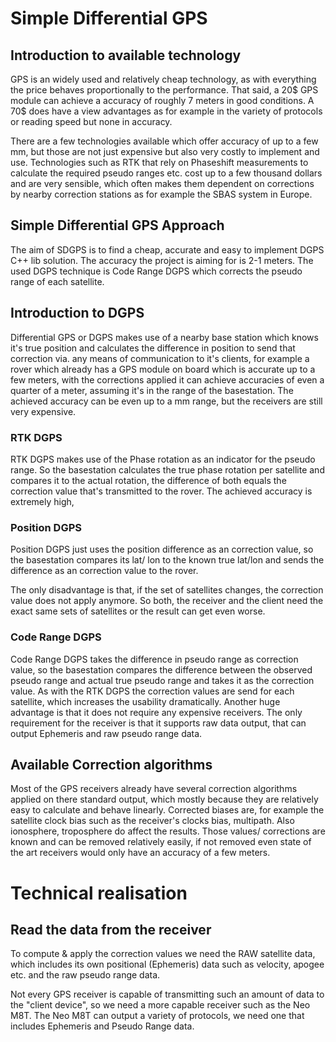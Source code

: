 # Simple Differential GPS

## Introduction to available technology

GPS is an widely used and relatively cheap technology, as with everything the price behaves proportionally to the performance. That said, a 20$ GPS module can achieve a accuracy of roughly 7 meters in good conditions. A 70$ does have a view advantages as for example in the variety of protocols or reading speed but none in accuracy.

There are a few technologies available which offer accuracy of up to a few mm, but those are not just expensive but also very costly to implement and use. Technologies such as RTK that rely on Phaseshift measurements to calculate the required pseudo ranges etc. cost up to a few thousand dollars and are very sensible, which often makes them dependent on corrections by nearby correction stations as for example the SBAS system in Europe.

## Simple Differential GPS Approach

The aim of SDGPS is to find a cheap, accurate and easy to implement DGPS C++ lib solution. The accuracy the project is aiming for is 2-1 meters. The used DGPS technique is Code Range DGPS which corrects the pseudo range of each satellite.

## Introduction to DGPS

Differential GPS or DGPS makes use of a nearby base station which knows it's true position and calculates the difference in  position to send that correction via. any means of communication to it's clients, for example a rover which already has a GPS module on board which is accurate up to a few meters, with the corrections applied it can achieve accuracies of even a quarter of a meter, assuming it's in the range of the basestation. The achieved accuracy can be even up to a mm range, but the receivers are still very expensive.

### RTK DGPS

RTK DGPS makes use of the Phase rotation as an indicator for the pseudo range. So the basestation calculates the true phase rotation per satellite and compares it to the actual rotation, the difference of both equals the correction value that's transmitted to the rover. The achieved accuracy is extremely high,

### Position DGPS

Position DGPS just uses the position difference as an correction value, so the basestation compares its lat/ lon to the known true lat/lon and sends the difference as an correction value to the rover.

The only disadvantage is that, if the set of satellites changes, the correction value does not apply anymore. So both, the receiver and the client need the exact same sets of satellites or the result can get even worse.

### Code Range DGPS

Code Range DGPS takes the difference in pseudo range as correction value, so the basestation compares the difference between the observed pseudo range and actual true pseudo range and takes it as the correction value. As with the RTK DGPS the correction values are send for each satellite, which increases the usability dramatically. Another huge advantage is that it does not require any expensive receivers.
The only requirement for the receiver is that it supports raw data output, that can output Ephemeris and raw pseudo range data.

## Available Correction algorithms

Most of the GPS receivers already have several correction algorithms applied on there standard output, which mostly because they are relatively easy to calculate and behave linearly.
Corrected biases are, for example the satellite clock bias such as the receiver's clocks bias, multipath. Also ionosphere, troposphere do affect the results.
Those values/ corrections are known and can be removed relatively easily, if not removed even state of the art receivers would only have an accuracy of a few meters.

# Technical realisation

## Read the data from the receiver

To compute & apply the correction values we need the RAW satellite data, which includes its own positional (Ephemeris) data such as velocity, apogee etc. and the raw pseudo range data.

Not every GPS receiver is capable of transmitting such an amount of data to the "client device", so we need a more capable receiver such as the Neo M8T. The Neo M8T can output a variety of protocols, we need one that includes Ephemeris and Pseudo Range data.
